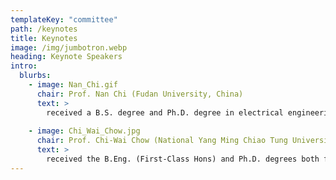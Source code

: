 ```yaml
---
templateKey: "committee"
path: /keynotes
title: Keynotes
image: /img/jumbotron.webp
heading: Keynote Speakers
intro:
  blurbs:
    - image: Nan_Chi.gif
      chair: Prof. Nan Chi (Fudan University, China)
      text: > 
        received a B.S. degree and Ph.D. degree in electrical engineering from the Beijing University of Posts and Telecommunications, Beijing, China, in 1996 and 2001, respectively. From July 2001 to December 2004, she worked as an assistant professor at the Research Center COM, Technical University of Denmark, Lyngby, Denmark. From January 2005 to April 2006, she was a research associate at the University of Bristol, Bristol, United Kingdom. She joined Wuhan National Laboratory for Optoelectronics, Huazhong University of Science and Technology from June 2006 to May 2008, where she worked as a full professor. Since May 2008, she joined Fudan University. She is the author or co-author of more than 100 papers. Her research interests are in the area of convergence of wireless and optical networks, all-optical processing, and advanced modulation formats.
        
    - image: Chi_Wai_Chow.jpg
      chair: Prof. Chi-Wai Chow (National Yang Ming Chiao Tung University, Taiwan) 
      text: >
        received the B.Eng. (First-Class Hons) and Ph.D. degrees both from the Department of Electronic Engineering, the Chinese University of Hong Kong (CUHK) in 2001 and 2004, respectively. Between 2005-2007, he was a Postdoctoral Research Scientist involved in two European Union Projects: PIEMAN (Photonic Integrated Extended Metro and Access Network) and TRIUMPH (Transparent Ring Interconnection Using Multi-wavelength Photonic switches) in the Tyndall National Institute and Department of Physics, University College Cork (UCC) in Ireland. In 2007, he joined the Department of Photonics at National Yang Ming Chiao Tung University (NYCU) (formerly National Chiao Tung University (NCTU)) in Taiwan. He is a full Professor in this department. He is currently the Associate editor of the Journal of Lightwave Technology and IEEE Photonics Journal. He has served and is serving TPCs of conferences, such as OFC (2021-2023), ECOC (2020-2023), OECC (2020-2021), etc. He has co-authored more than 600 papers in journals and conferences.          
---
```

